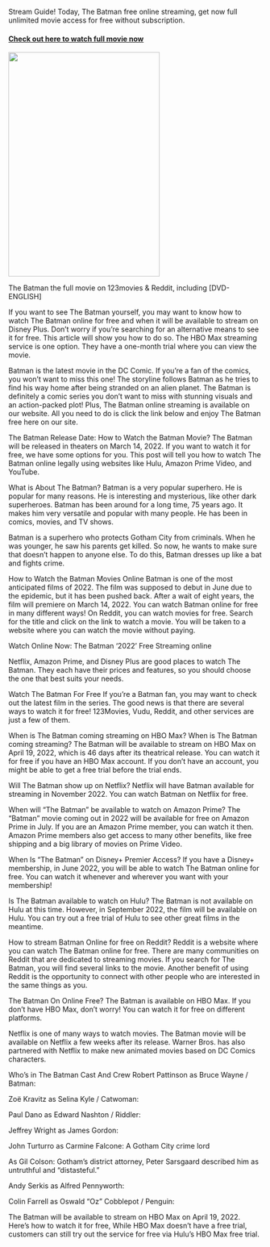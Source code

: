 Stream Guide! Today, The Batman free online streaming, get now full unlimited movie access for free without subscription.

<h4><u><a href="https://www.google.com/url?q=https%3A%2F%2Fmuvizone.site%2Fen%2Fmovie%2F425909%2Fghostbusters-afterlife&sa=D&sntz=1&usg=AOvVaw06N8QVA5QDnd-TFhhLbiC-" target="_blank" rel="noreferrer noopener nofollow">Check out here to watch full movie now</a></u></h4>

<img border="0" data-original-height="445" data-original-width="300" height="445" src="https://i.imgur.com/p78x8ba.jpegg" width="300">

The Batman the full movie on 123movies & Reddit, including [DVD-ENGLISH]

If you want to see The Batman yourself, you may want to know how to watch The Batman online for free and when it will be available to stream on Disney Plus. Don’t worry if you’re searching for an alternative means to see it for free. This article will show you how to do so. The HBO Max streaming service is one option. They have a one-month trial where you can view the movie.

Batman is the latest movie in the DC Comic. If you’re a fan of the comics, you won’t want to miss this one! The storyline follows Batman as he tries to find his way home after being stranded on an alien planet. The Batman is definitely a comic series you don’t want to miss with stunning visuals and an action-packed plot! Plus, The Batman online streaming is available on our website. All you need to do is click the link below and enjoy The Batman free here on our site.

The Batman Release Date: How to Watch the Batman Movie? The Batman will be released in theaters on March 14, 2022. If you want to watch it for free, we have some options for you. This post will tell you how to watch The Batman online legally using websites like Hulu, Amazon Prime Video, and YouTube.

What is About The Batman? Batman is a very popular superhero. He is popular for many reasons. He is interesting and mysterious, like other dark superheroes. Batman has been around for a long time, 75 years ago. It makes him very versatile and popular with many people. He has been in comics, movies, and TV shows.

Batman is a superhero who protects Gotham City from criminals. When he was younger, he saw his parents get killed. So now, he wants to make sure that doesn’t happen to anyone else. To do this, Batman dresses up like a bat and fights crime.

How to Watch the Batman Movies Online Batman is one of the most anticipated films of 2022. The film was supposed to debut in June due to the epidemic, but it has been pushed back. After a wait of eight years, the film will premiere on March 14, 2022. You can watch Batman online for free in many different ways! On Reddit, you can watch movies for free. Search for the title and click on the link to watch a movie. You will be taken to a website where you can watch the movie without paying.

Watch Online Now: The Batman ‘2022’ Free Streaming online

Netflix, Amazon Prime, and Disney Plus are good places to watch The Batman. They each have their prices and features, so you should choose the one that best suits your needs.

Watch The Batman For Free If you’re a Batman fan, you may want to check out the latest film in the series. The good news is that there are several ways to watch it for free! 123Movies, Vudu, Reddit, and other services are just a few of them.

When is The Batman coming streaming on HBO Max? When is The Batman coming streaming? The Batman will be available to stream on HBO Max on April 19, 2022, which is 46 days after its theatrical release. You can watch it for free if you have an HBO Max account. If you don’t have an account, you might be able to get a free trial before the trial ends.

Will The Batman show up on Netflix? Netflix will have Batman available for streaming in November 2022. You can watch Batman on Netflix for free.

When will “The Batman” be available to watch on Amazon Prime? The “Batman” movie coming out in 2022 will be available for free on Amazon Prime in July. If you are an Amazon Prime member, you can watch it then. Amazon Prime members also get access to many other benefits, like free shipping and a big library of movies on Prime Video.

When Is “The Batman” on Disney+ Premier Access? If you have a Disney+ membership, in June 2022, you will be able to watch The Batman online for free. You can watch it whenever and wherever you want with your membership!

Is The Batman available to watch on Hulu? The Batman is not available on Hulu at this time. However, in September 2022, the film will be available on Hulu. You can try out a free trial of Hulu to see other great films in the meantime.

How to stream Batman Online for free on Reddit? Reddit is a website where you can watch The Batman online for free. There are many communities on Reddit that are dedicated to streaming movies. If you search for The Batman, you will find several links to the movie. Another benefit of using Reddit is the opportunity to connect with other people who are interested in the same things as you.

The Batman On Online Free? The Batman is available on HBO Max. If you don’t have HBO Max, don’t worry! You can watch it for free on different platforms.

Netflix is one of many ways to watch movies. The Batman movie will be available on Netflix a few weeks after its release. Warner Bros. has also partnered with Netflix to make new animated movies based on DC Comics characters.

Who’s in The Batman Cast And Crew Robert Pattinson as Bruce Wayne / Batman:

Zoë Kravitz as Selina Kyle / Catwoman:

Paul Dano as Edward Nashton / Riddler:

Jeffrey Wright as James Gordon:

John Turturro as Carmine Falcone: A Gotham City crime lord

As Gil Colson: Gotham’s district attorney, Peter Sarsgaard described him as untruthful and “distasteful.”

Andy Serkis as Alfred Pennyworth:

Colin Farrell as Oswald “Oz” Cobblepot / Penguin:

The Batman will be available to stream on HBO Max on April 19, 2022. Here’s how to watch it for free, While HBO Max doesn’t have a free trial, customers can still try out the service for free via Hulu’s HBO Max free trial.

